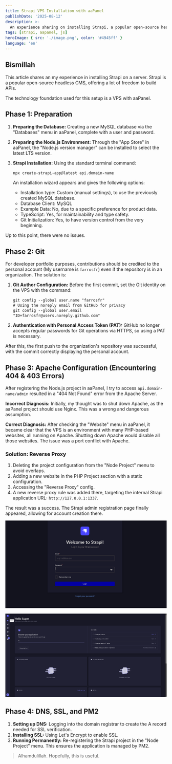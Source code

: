 ```yaml
---
title: Strapi VPS Installation with aaPanel
publishDate: '2025-08-12'
description: >-
  An experience sharing on installing Strapi, a popular open-source headless CMS, on a VPS using aaPanel, covering all steps and troubleshooting.
tags: [strapi, aapanel, js]
heroImage: { src: './image.png', color: '#4945ff' }
language: 'en'
---
```


## Bismillah

This article shares an my experience in installing Strapi on a server. Strapi is a popular open-source headless CMS, offering a lot of freedom to build APIs.

The technology foundation used for this setup is a VPS with aaPanel.

## Phase 1: Preparation

1. **Preparing the Database:** Creating a new MySQL database via the "Databases" menu in aaPanel, complete with a user and password.

2. **Preparing the Node.js Environment:** Through the "App Store" in aaPanel, the "Node.js version manager" can be installed to select the latest LTS version.

3. **Strapi Installation:** Using the standard terminal command:

    ```bash
    npx create-strapi-app@latest api.domain-name
    ```

    An installation wizard appears and gives the following options:

      * Installation type: Custom (manual settings), to use the previously created MySQL database.
      * Database Client: MySQL
      * Example Data: No, due to a specific preference for product data.
      * TypeScript: Yes, for maintainability and type safety.
      * Git Initialization: Yes, to have version control from the very beginning.

Up to this point, there were no issues.

## Phase 2: Git

For developer portfolio purposes, contributions should be credited to the personal account (My username is `farrosfr`) even if the repository is in an organization. The solution is:

1. **Git Author Configuration:** Before the first commit, set the Git identity on the VPS with the command:

    ```git
    git config --global user.name "farrosfr"
    # Using the noreply email from GitHub for privacy
    git config --global user.email "ID+farrosfr@users.noreply.github.com"
    ```

2. **Authentication with Personal Access Token (PAT):**
    GitHub no longer accepts regular passwords for Git operations via HTTPS, so using a PAT is necessary.

After this, the first push to the organization's repository was successful, with the commit correctly displaying the personal account.

## Phase 3: Apache Configuration (Encountering 404 & 403 Errors)

After registering the Node.js project in aaPanel, I try to access `api.domain-name/admin` resulted in a "404 Not Found" error from the Apache Server.

**Incorrect Diagnosis:** Initially, my thought was to shut down Apache, as the aaPanel project should use Nginx. This was a wrong and dangerous assumption.

**Correct Diagnosis:** After checking the "Website" menu in aaPanel, it became clear that the VPS is an environment with many PHP-based websites, all running on Apache. Shutting down Apache would disable all those websites. The issue was a port conflict with Apache.

### Solution: Reverse Proxy

1. Deleting the project configuration from the "Node Project" menu to avoid overlaps.
2. Adding a new website in the PHP Project section with a static configuration.
3. Accessing the "Reverse Proxy" config.
4. A new reverse proxy rule was added there, targeting the internal Strapi application URL: `http://127.0.0.1:1337`.

The result was a success. The Strapi admin registration page finally appeared, allowing for account creation there.

![alt text](image.png)

![alt text](image-2.png)

## Phase 4: DNS, SSL, and PM2

1. **Setting up DNS:** Logging into the domain registrar to create the A record needed for SSL verification.
2. **Installing SSL:** Using Let's Encrypt to enable SSL.
3. **Running Permanently:** Re-registering the Strapi project in the "Node Project" menu. This ensures the application is managed by PM2.

> Alhamdulillah. Hopefully, this is useful.

